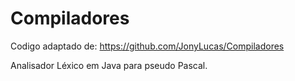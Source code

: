 # Compiladores

Codigo adaptado de: https://github.com/JonyLucas/Compiladores

Analisador Léxico em Java para pseudo Pascal.
